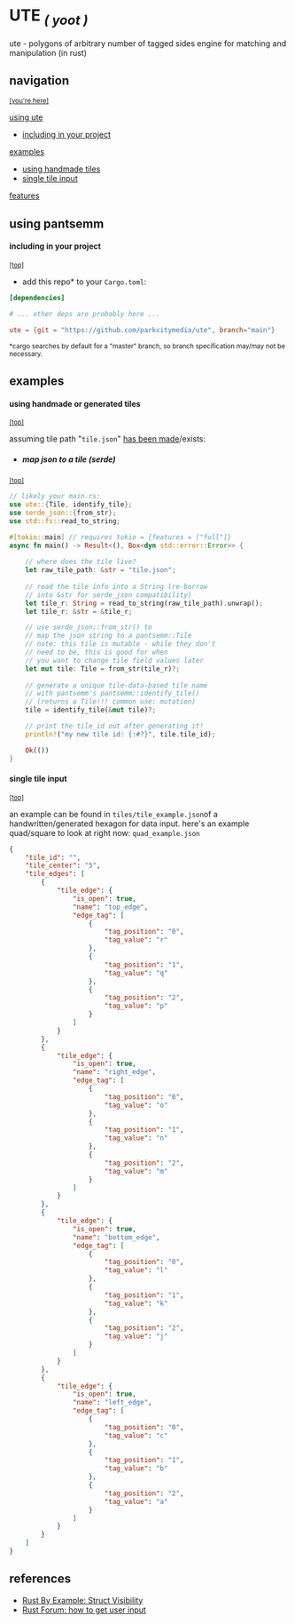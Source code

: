 # UTE <Sub><i>( yoot )</i></sub>

ute - polygons of arbitrary number of tagged sides engine for matching and manipulation (in rust)

## navigation
 <sub>[[you're here]](#navigation)</sub>

[using ute](#using-ute)
- [including in your project](#including-in-your-project)

[examples](#examples)
- [using handmade tiles](#using-handmade-tiles)
- [single tile input](#single-tile-input)

[features](#features)

## using pantsemm
#### including in your project
 <sub>[[top]](#navigation)</sub>

- add this repo* to your `Cargo.toml`:
```toml
[dependencies]

# ... other deps are probably here ...

ute = {git = "https://github.com/parkcitymedia/ute", branch="main"}
```
<sub>*cargo searches by default for a "master" branch, so branch specification may/may not be necessary. </sub>


## examples
#### using handmade or generated tiles
 <sub>[[top]](#navigation)</sub>

assuming tile path "`tile.json`" [has been made](#single-tile-input)/exists:
- ##### map json to a tile (serde)
 <sub>[[top]](#navigation)</sub>
```rust
// likely your main.rs:
use ute::{Tile, identify_tile};
use serde_json::{from_str};
use std::fs::read_to_string;

#[tokio::main] // requires tokio = {features = ["full"]}
async fn main() -> Result<(), Box<dyn std::error::Error>> {
    
    // where does the tile live?
    let raw_tile_path: &str = "tile.json";
    
    // read the tile info into a String (re-borrow
    // into &str for serde_json compatibility)
    let tile_r: String = read_to_string(raw_tile_path).unwrap();
    let tile_r: &str = &tile_r;

    // use serde_json::from_str() to
    // map the json string to a pantsemm::Tile
    // note: this tile is mutable - while they don't
    // need to be, this is good for when
    // you want to change tile field values later
    let mut tile: Tile = from_str(tile_r)?;
    
    // generate a unique tile-data-based tile name
    // with pantsemm's pantsemm::identify_tile()
    // (returns a Tile!!! common use: mutation)
    tile = identify_tile(&mut tile)?;

    // print the tile_id out after generating it!
    println!("my new tile id: {:#?}", tile.tile_id);

    Ok(())
}
```

#### single tile input
 <sub>[[top]](#navigation)</sub>

an example can be found in `tiles/tile_example.json`of a handwritten/generated hexagon for data input.
here's an example quad/square to look at right now: `quad_example.json`
```json
{
    "tile_id": "",
    "tile_center": "5",
    "tile_edges": [
        {
            "tile_edge": {
                "is_open": true,
                "name": "top_edge",
                "edge_tag": [
                    {
                        "tag_position": "0",
                        "tag_value": "r"
                    },
                    {
                        "tag_position": "1",
                        "tag_value": "q"
                    },
                    {
                        "tag_position": "2",
                        "tag_value": "p"
                    }
                ]
            }
        },
        {
            "tile_edge": {
                "is_open": true,
                "name": "right_edge",
                "edge_tag": [
                    {
                        "tag_position": "0",
                        "tag_value": "o"
                    },
                    {
                        "tag_position": "1",
                        "tag_value": "n"
                    },
                    {
                        "tag_position": "2",
                        "tag_value": "m"
                    }
                ]
            }
        },
        {
            "tile_edge": {
                "is_open": true,
                "name": "bottom_edge",
                "edge_tag": [
                    {
                        "tag_position": "0",
                        "tag_value": "l"
                    },
                    {
                        "tag_position": "1",
                        "tag_value": "k"
                    },
                    {
                        "tag_position": "2",
                        "tag_value": "j"
                    }
                ]
            }
        },
        {
            "tile_edge": {
                "is_open": true,
                "name": "left_edge",
                "edge_tag": [
                    {
                        "tag_position": "0",
                        "tag_value": "c"
                    },
                    {
                        "tag_position": "1",
                        "tag_value": "b"
                    },
                    {
                        "tag_position": "2",
                        "tag_value": "a"
                    }
                ]
            }
        }
    ]
}
```
## references
- [Rust By Example: Struct Visibility](https://doc.rust-lang.org/rust-by-example/mod/struct_visibility.html)
- [Rust Forum: how to get user input](https://users.rust-lang.org/t/how-to-get-user-input/5176)